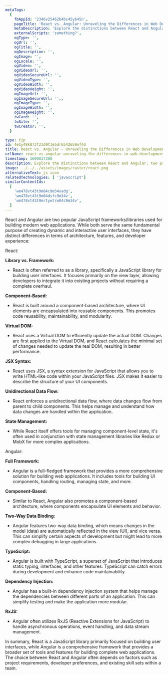 ```yaml
---
metaTags:
  {
    fbAppId: '2346v25462b4bs45yb45n',
    pageTitle: 'React vs. Angular: Unraveling the Differences in Web Development Frameworks',
    metaDescription: 'Explore the distinctions between React and Angular, two prominent JavaScript frameworks for building modern web applications. Discover the component-based architectures, data binding approaches, state management strategies, and developer experiences that set React and Angular apart. Gain insights into the trade-offs and considerations when choosing between these powerful tools for creating dynamic and interactive user interfaces.',
    externalScripts: 'something?',
    ogType: '',
    ogUrl: '',
    ogTitle: '',
    ogDescription: '',
    ogImage: '',
    ogLocale: '',
    ogVideo: '',
    ogVideoUrl: '',
    ogVideoSecureUrl: '',
    ogVideoType: '',
    ogVideoWidth: '',
    ogVideoHeight: '',
    ogImageUrl: '',
    ogImageSecureUrl: '',,
    ogImageType: '',
    ogImageWidth: '',
    ogImageHeight: '',
    twCard: '',
    twSite: '',
    twCreator: '',
  }

type: tip
id: 4e1y48k873f23d9t3e5dr6542659of4d
title: React vs. Angular - Unraveling the Differences in Web Development Frameworks
urlName: react-vs-angular-unraveling-the-differences-in-web-development-frameworks
timestamp: 1690037200
description: Explore the distinctions between React and Angular, two prominent JavaScript frameworks for building modern web applications. Discover the component-based architectures, data binding approaches, state management strategies, and developer experiences that set React and Angular apart. Gain insights into the trade-offs and considerations when choosing between these powerful tools for creating dynamic and interactive user interfaces.
image: ../../../assets/images/raster/react.png
alternativeText: js icon
relatedTechnologies: [ 'javascript']
similarContentIds:
  [
    'wm478vt43t9m04c9m34vadg',
    'wm478vt43t9m04dsfc9m34v',
    'wm478vt43t9mrtywtrw04c9m34v',
  ]
---
```


React and Angular are two popular JavaScript frameworks/libraries used for building modern web applications. While both serve the same fundamental purpose of creating dynamic and interactive user interfaces, they have distinct differences in terms of architecture, features, and developer experience:

React:

<b>Library vs. Framework: </b>

- React is often referred to as a library, specifically a JavaScript library for building user interfaces. It focuses primarily on the view layer, allowing developers to integrate it into existing projects without requiring a complete overhaul.

<b>Component-Based: </b>

- React is built around a component-based architecture, where UI elements are encapsulated into reusable components. This promotes code reusability, maintainability, and modularity.

<b>Virtual DOM:</b>

- React uses a Virtual DOM to efficiently update the actual DOM. Changes are first applied to the Virtual DOM, and React calculates the minimal set of changes needed to update the real DOM, resulting in better performance.

<b>JSX Syntax:</b>

- React uses JSX, a syntax extension for JavaScript that allows you to write HTML-like code within your JavaScript files. JSX makes it easier to describe the structure of your UI components.

<b>Unidirectional Data Flow: </b>

- React enforces a unidirectional data flow, where data changes flow from parent to child components. This helps manage and understand how data changes are handled within the application.

<b>State Management: </b>

- While React itself offers tools for managing component-level state, it's often used in conjunction with state management libraries like Redux or MobX for more complex applications.

Angular:

<b>Full Framework: </b>

- Angular is a full-fledged framework that provides a more comprehensive solution for building web applications. It includes tools for building UI components, handling routing, managing state, and more.

<b>Component-Based: </b>

- Similar to React, Angular also promotes a component-based architecture, where components encapsulate UI elements and behavior.

<b>Two-Way Data Binding: </b>

- Angular features two-way data binding, which means changes in the model (data) are automatically reflected in the view (UI), and vice versa. This can simplify certain aspects of development but might lead to more complex debugging in large applications.

<b>TypeScript: </b>

- Angular is built with TypeScript, a superset of JavaScript that introduces static typing, interfaces, and other features. TypeScript can catch errors during development and enhance code maintainability.

<b>Dependency Injection:</b>

- Angular has a built-in dependency injection system that helps manage the dependencies between different parts of an application. This can simplify testing and make the application more modular.

<b>RxJS: </b>

- Angular often utilizes RxJS (Reactive Extensions for JavaScript) to handle asynchronous operations, event handling, and data stream management.

In summary, React is a JavaScript library primarily focused on building user interfaces, while Angular is a comprehensive framework that provides a broader set of tools and features for building complete web applications. The choice between React and Angular often depends on factors such as project requirements, developer preferences, and existing skill sets within a team.
